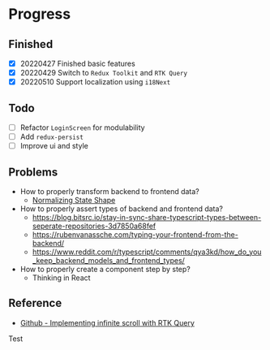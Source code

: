 # Progress

## Finished

- [x] 20220427 Finished basic features
- [x] 20220429 Switch to `Redux Toolkit` and `RTK Query`
- [x] 20220510 Support localization using `i18Next`

## Todo

- [ ] Refactor `LoginScreen` for modulability
- [ ] Add `redux-persist`
- [ ] Improve ui and style

## Problems

- How to properly transform backend to frontend data?
  - [Normalizing State Shape](https://redux.js.org/usage/structuring-reducers/normalizing-state-shape)
- How to properly assert types of backend and frontend data?
  - https://blog.bitsrc.io/stay-in-sync-share-typescript-types-between-seperate-repositories-3d7850a68fef
  - https://rubenvanassche.com/typing-your-frontend-from-the-backend/
  - https://www.reddit.com/r/typescript/comments/qya3kd/how_do_you_keep_backend_models_and_frontend_types/
- How to properly create a component step by step?
  - Thinking in React

## Reference

- [Github - Implementing infinite scroll with RTK Query](https://github.com/reduxjs/redux-toolkit/discussions/1163)

Test
